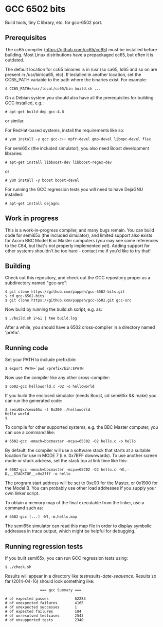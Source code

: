 GCC 6502 bits
=============

Build tools, tiny C library, etc. for gcc-6502 port.

Prerequisites
-------------

The cc65 compiler (https://github.com/cc65/cc65) must be installed before building. Most Linux distributions have a 
prepackaged cc65, but often it is outdated. 

The default location for cc65 binaries is in /usr (so ca65, ld65 and so on are present in /usr/bin/ca65, etc). If installed
in another location, set the CC65_PATH variable to the path where the binaries exist. For example:

    $ CC65_PATH=/usr/local/cc65/bin build.sh ...

On a Debian system you should also have all the prerequisites for building GCC installed, e.g.:

    # apt-get build-dep gcc-4.8

or similar.

For RedHat-based systems, install the requirements like so:

    # yum install -y gcc gcc-c++ mpfr-devel gmp-devel libmpc-devel flex    

For semi65x (the included simulator), you also need Boost development libraries:

    # apt-get install libboost-dev libboost-regex-dev

or

    # yum install -y boost boost-devel

For running the GCC regression tests you will need to have DejaGNU installed:

    # apt-get install dejagnu

Work in progress
----------------

This is a work-in-progress compiler, and many bugs remain. You can build code for semi65x (the included simulator), and limited support also exists for Acorn BBC Model B or Master computers (you may see some references to the C64, but that's not properly implemented yet). Adding support for other systems shouldn't be too hard - contact me if you'd like to try that!

Building
--------

Check out this repository, and check out the GCC repository proper as a subdirectory named "gcc-src":

    $ git clone https://github.com/puppeh/gcc-6502-bits.git
    $ cd gcc-6502-bits
    $ git clone https://github.com/puppeh/gcc-6502.git gcc-src

Now build by running the build.sh script, e.g. as:

    $ ./build.sh 2>&1 | tee build.log

After a while, you should have a 6502 cross-compiler in a directory named 'prefix'.

Running code
------------

Set your PATH to include prefix/bin:

    $ export PATH=`pwd`/prefix/bin:$PATH

Now use the compiler like any other cross-compiler:

    $ 6502-gcc helloworld.c -O2 -o helloworld

If you build the enclosed simulator (needs Boost, cd semi65x && make) you can run the generated code:

    $ semi65x/semi65x -l 0x200 ./helloworld
    Hello world
    $

To compile for other supported systems, e.g. the BBC Master computer, you can use a command like:

    # 6502-gcc -mmach=bbcmaster -mcpu=65C02 -O2 hello.c -o hello

By default, the compiler will use a software stack that starts at a suitable location for use in MODE 7 (i.e. 0x7BFF downwards). To use another screen mode or stack address, set the stack top at link time like this:

    # 6502-gcc -mmach=bbcmaster -mcpu=65C02 -O2 hello.c -Wl,-D,__STACKTOP__=0x2fff -o hello

The program start address will be set to 0xe00 for the Master, or 0x1900 for the Model B. You can probably use other load addresses if you supply your own linker script.

To obtain a memory map of the final executable from the linker, use a command such as:

    # 6502-gcc [...] -Wl,-m,hello.map

The semi65x simulator can read this map file in order to display symbolic addresses in trace output, which might be helpful for debugging.

Running regression tests
------------------------

If you built semi65x, you can run GCC regression tests using:

    $ ./check.sh

Results will appear in a directory like testresults-*date*-*sequence*. Results so far (2014-04-16) should look something like:

```
                === gcc Summary ===

# of expected passes            62283
# of unexpected failures        4165
# of unexpected successes       1
# of expected failures          104
# of unresolved testcases       2543
# of unsupported tests          2340
```
